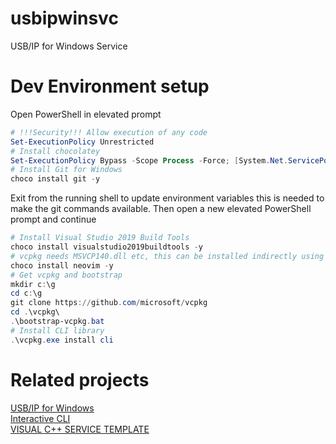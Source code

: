 # usbipwinsvc
USB/IP for Windows Service

# Dev Environment setup

Open PowerShell in elevated prompt
```PowerShell
# !!!Security!!! Allow execution of any code
Set-ExecutionPolicy Unrestricted
# Install chocolatey
Set-ExecutionPolicy Bypass -Scope Process -Force; [System.Net.ServicePointManager]::SecurityProtocol = [System.Net.ServicePointManager]::SecurityProtocol -bor 3072; iex ((New-Object System.Net.WebClient).DownloadString('https://chocolatey.org/install.ps1'))
# Install Git for Windows
choco install git -y
```
Exit from the running shell to update environment variables this is needed to make the git commands available. Then open a new elevated PowerShell prompt and continue
```PowerShell
# Install Visual Studio 2019 Build Tools
choco install visualstudio2019buildtools -y
# vcpkg needs MSVCP140.dll etc, this can be installed indirectly using neovim (whihc I am using anyway)
choco install neovim -y
# Get vcpkg and bootstrap
mkdir c:\g
cd c:\g
git clone https://github.com/microsoft/vcpkg
cd .\vcpkg\
.\bootstrap-vcpkg.bat
# Install CLI library
.\vcpkg.exe install cli
```

# Related projects
[USB/IP for Windows](https://github.com/cezanne/usbip-win)  
[Interactive CLI](https://github.com/daniele77/cli)  
[VISUAL C++ SERVICE TEMPLATE](https://github.com/kazaamjt/Win32_Service-CPP-Template)
